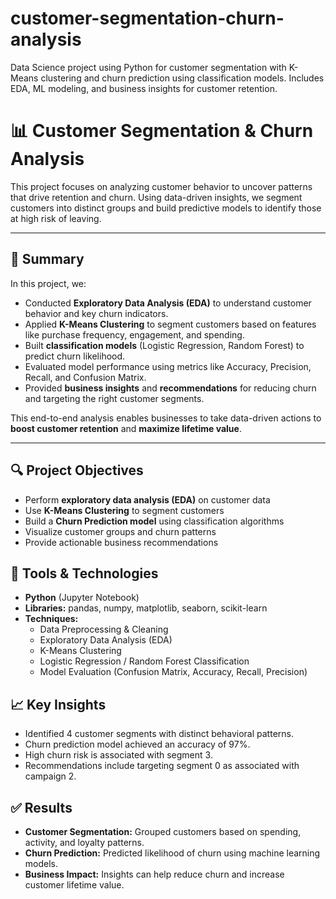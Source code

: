 # customer-segmentation-churn-analysis
Data Science project using Python for customer segmentation with K-Means clustering and churn prediction using classification models. Includes EDA, ML modeling, and business insights for customer retention.

# 📊 Customer Segmentation & Churn Analysis

This project focuses on analyzing customer behavior to uncover patterns that drive retention and churn. Using data-driven insights, we segment customers into distinct groups and build predictive models to identify those at high risk of leaving.

---

## 📝 Summary

In this project, we:
- Conducted **Exploratory Data Analysis (EDA)** to understand customer behavior and key churn indicators.
- Applied **K-Means Clustering** to segment customers based on features like purchase frequency, engagement, and spending.
- Built **classification models** (Logistic Regression, Random Forest) to predict churn likelihood.
- Evaluated model performance using metrics like Accuracy, Precision, Recall, and Confusion Matrix.
- Provided **business insights** and **recommendations** for reducing churn and targeting the right customer segments.

This end-to-end analysis enables businesses to take data-driven actions to **boost customer retention** and **maximize lifetime value**.

---

## 🔍 Project Objectives

- Perform **exploratory data analysis (EDA)** on customer data
- Use **K-Means Clustering** to segment customers
- Build a **Churn Prediction model** using classification algorithms
- Visualize customer groups and churn patterns
- Provide actionable business recommendations

## 🧰 Tools & Technologies

- **Python** (Jupyter Notebook)
- **Libraries:** pandas, numpy, matplotlib, seaborn, scikit-learn
- **Techniques:**
  - Data Preprocessing & Cleaning
  - Exploratory Data Analysis (EDA)
  - K-Means Clustering
  - Logistic Regression / Random Forest Classification
  - Model Evaluation (Confusion Matrix, Accuracy, Recall, Precision)


## 📈 Key Insights

- Identified 4 customer segments with distinct behavioral patterns.
- Churn prediction model achieved an accuracy of 97%.
- High churn risk is associated with segment 3.
- Recommendations include targeting segment 0 as associated with campaign 2.

## ✅ Results

- **Customer Segmentation:** Grouped customers based on spending, activity, and loyalty patterns.
- **Churn Prediction:** Predicted likelihood of churn using machine learning models.
- **Business Impact:** Insights can help reduce churn and increase customer lifetime value.



